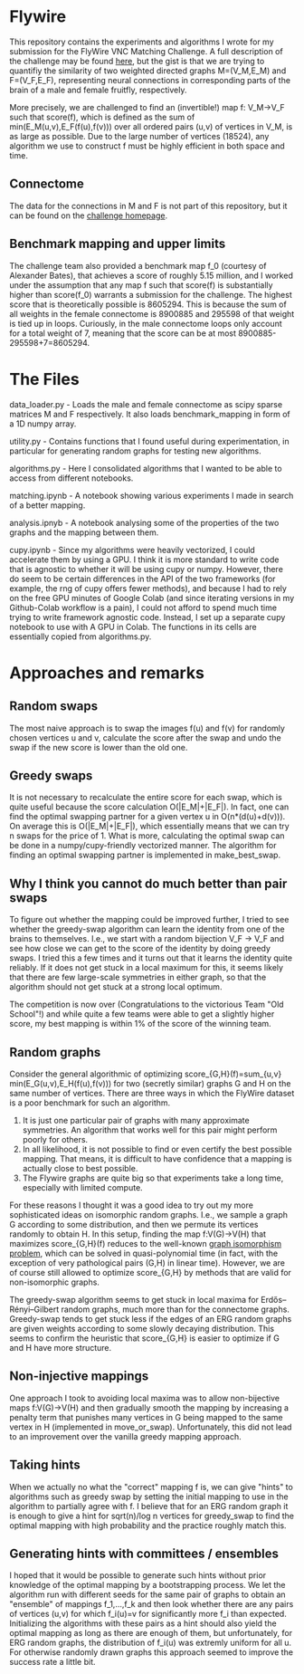 # Flywire

This repository contains the experiments and algorithms I wrote for my submission for the FlyWire VNC Matching Challenge. A full description of the challenge may be found [here](https://codex.flywire.ai/app/vnc_matching_challenge), but the gist is that we are trying to quantifiy the similarity of two weighted directed graphs M=(V_M,E_M) and F=(V_F,E_F), representing neural connections in corresponding parts of the brain of a male and female fruitfly, respectively.

More precisely, we are challenged to find an (invertible!) map f: V_M->V_F such that score(f), which is defined as the sum of min(E_M(u,v),E_F(f(u),f(v))) over all ordered pairs (u,v) of vertices in V_M, is as large as possible. Due to the large number of vertices (18524), any algorithm we use to construct f must be highly efficient in both space and time.

## Connectome 

The data for the connections in M and F is not part of this repository, but it can be found on the [challenge homepage](https://codex.flywire.ai/app/vnc_matching_challenge). 

## Benchmark mapping and upper limits

The challenge team also provided a benchmark map f_0 (courtesy of Alexander Bates), that achieves a score of roughly 5.15 million, and I worked under the assumption that any map f such that score(f) is substantially higher than score(f_0) warrants a submission for the challenge. The highest score that is theoretically possible is 8605294. This is because the sum of all weights in the female connectome is 8900885 and 295598 of that weight is tied up in loops. Curiously, in the male connectome loops only account for a total weight of 7, meaning that the score can be at most 8900885-295598+7=8605294.

# The Files

data_loader.py - Loads the male and female connectome as scipy sparse matrices M and F respectively. It also loads benchmark_mapping in form of a 1D numpy array.

utility.py - Contains functions that I found useful during experimentation, in particular for generating random graphs for testing new algorithms.

algorithms.py - Here I consolidated algorithms that I wanted to be able to access from different notebooks.

matching.ipynb - A notebook showing various experiments I made in search of a better mapping.

analysis.ipnyb - A notebook analysing some of the properties of the two graphs and the mapping between them.

cupy.ipynb - Since my algorithms were heavily vectorized, I could accelerate them by using a GPU. I think it is more standard to write code that is agnostic to whether it will be using cupy or numpy. However, there do seem to be certain differences in the API of the two frameworks (for example, the rng of cupy offers fewer methods), and because I had to rely on the free GPU minutes of Google Colab (and since iterating versions in my Github-Colab workflow is a pain), I could not afford to spend much time trying to write framework agnostic code. Instead, I set up a separate cupy notebook to use with A GPU in Colab. The functions in its cells are essentially copied from algorithms.py.

# Approaches and remarks

## Random swaps

The most naive approach is to swap the images f(u) and f(v) for randomly chosen vertices u and v, calculate the score after the swap and undo the swap if the new score is lower than the old one. 

## Greedy swaps

It is not necessary to recalculate the entire score for each swap, which is quite useful because the score calculation O(|E_M|+|E_F|). In fact, one can find the optimal swapping partner for a given vertex u in O(n*(d(u)+d(v))). On average this is O(|E_M|+|E_F|), which essentially means that we can try n swaps for the price of 1. What is more, calculating the optimal swap can be done in a numpy/cupy-friendly vectorized manner. The algorithm for finding an optimal swapping partner is implemented in make_best_swap.

## Why I think you cannot do much better than pair swaps

To figure out whether the mapping could be improved further, I tried to see whether the greedy-swap algorithm can learn the identity from one of the brains to themselves. I.e., we start with a random bijection V_F -> V_F and see how close we can get to the score of the identity by doing greedy swaps. I tried this a few times and it turns out that it learns the identity quite reliably. If it does not get stuck in a local maximum for this, it seems likely that there are few large-scale symmetries in either graph, so that the algorithm should not get stuck at a strong local optimum.

The competition is now over (Congratulations to the victorious Team "Old School"!) and while quite a few teams were able to get a slightly higher score, my best mapping is within 1% of the score of the winning team.

## Random graphs

Consider the general algorithmic of optimizing score_{G,H}(f)=sum_{u,v} min(E_G(u,v),E_H(f(u),f(v))) for two (secretly similar) graphs G and H on the same number of vertices. There are three ways in which the FlyWire dataset is a poor benchmark for such an algorithm.

1. It is just one particular pair of graphs with many approximate symmetries. An algorithm that works well for this pair might perform poorly for others.
2. In all likelihood, it is not possible to find or even certify the best possible mapping. That means, it is difficult to have confidence that a mapping is actually close to best possible.
3. The Flywire graphs are quite big so that experiments take a long time, especially with limited compute.

For these reasons I thought it was a good idea to try out my more sophisticated ideas on isomorphic random graphs. I.e., we sample a graph G according to some distribution, and then we permute its vertices randomly to obtain H. In this setup, finding the map f:V(G)->V(H) that maximizes score_{G,H}(f) reduces to the well-known [graph isomorphism problem](https://en.wikipedia.org/wiki/Graph_isomorphism_problem), which can be solved in quasi-polynomial time (in fact, with the exception of very pathological pairs (G,H) in linear time). However, we are of course still allowed to optimize score_{G,H} by methods that are valid for non-isomorphic graphs.

The greedy-swap algorithm seems to get stuck in local maxima for Erdős–Rényi–Gilbert random graphs, much more than for the connectome graphs. Greedy-swap tends to get stuck less if the edges of an ERG random graphs are given weights according to some slowly decaying distribution. This seems to confirm the heuristic that score_{G,H} is easier to optimize if G and H have more structure.

## Non-injective mappings

One approach I took to avoiding local maxima was to allow non-bijective maps f:V(G)->V(H) and then gradually smooth the mapping by increasing a penalty term that punishes many vertices in G being mapped to the same vertex in H (implemented in move_or_swap). Unfortunately, this did not lead to an improvement over the vanilla greedy mapping approach.

## Taking hints

When we actually no what the "correct" mapping f is, we can give "hints" to algorithms such as greedy swap by setting the initial mapping to use in the algorithm to partially agree with f. I believe that for an ERG random graph it is enough to give a hint for sqrt(n)/log n vertices for greedy_swap to find the optimal mapping with high probability and the practice roughly match this.

## Generating hints with committees / ensembles

I hoped that it would be possible to generate such hints without prior knowledge of the optimal mapping by a bootstrapping process. We let the algorithm run with different seeds for the same pair of graphs to obtain an "ensemble" of mappings f_1,...,f_k and then look whether there are any pairs of vertices (u,v) for which f_i(u)=v for significantly more f_i than expected. Initializing the algorithms with these pairs as a hint should also yield the optimal mapping as long as there are enough of them, but unfortunately, for ERG random graphs, the distribution of f_i(u) was extremly uniform for all u. For otherwise randomly drawn graphs this approach seemed to improve the success rate a little bit.